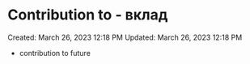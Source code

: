 # Contribution to - вклад

Created: March 26, 2023 12:18 PM
Updated: March 26, 2023 12:18 PM

- contribution to future